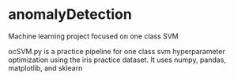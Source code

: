 # anomalyDetection
Machine learning project focused on one class SVM

ocSVM.py is a practice pipeline for one class svm hyperparameter optimization using the iris practice dataset. 
It uses numpy, pandas, matplotlib, and sklearn
